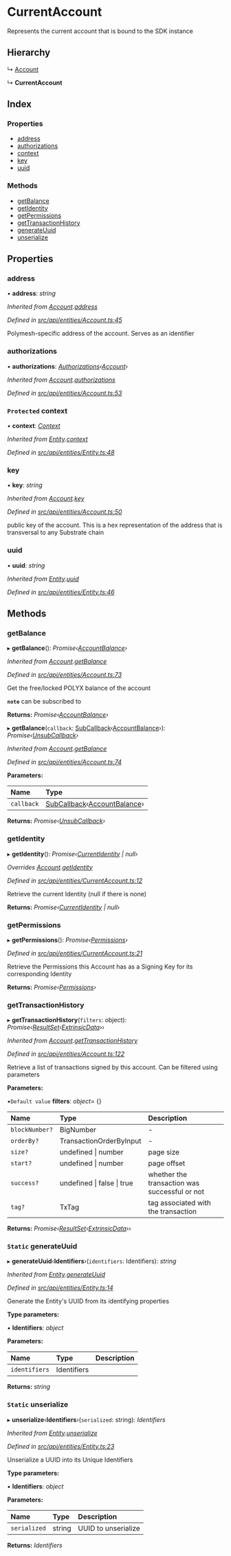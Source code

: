 # CurrentAccount

Represents the current account that is bound to the SDK instance

## Hierarchy

↳ [Account](account.md)

↳ **CurrentAccount**

## Index

### Properties

* [address](currentaccount.md#address)
* [authorizations](currentaccount.md#authorizations)
* [context](currentaccount.md#protected-context)
* [key](currentaccount.md#key)
* [uuid](currentaccount.md#uuid)

### Methods

* [getBalance](currentaccount.md#getbalance)
* [getIdentity](currentaccount.md#getidentity)
* [getPermissions](currentaccount.md#getpermissions)
* [getTransactionHistory](currentaccount.md#gettransactionhistory)
* [generateUuid](currentaccount.md#static-generateuuid)
* [unserialize](currentaccount.md#static-unserialize)

## Properties

### address

• **address**: _string_

_Inherited from_ [_Account_](account.md)_._[_address_](account.md#address)

_Defined in_ [_src/api/entities/Account.ts:45_](https://github.com/PolymathNetwork/polymesh-sdk/blob/1221e467/src/api/entities/Account.ts#L45)

Polymesh-specific address of the account. Serves as an identifier

### authorizations

• **authorizations**: [_Authorizations_](authorizations.md)_‹_[_Account_](account.md)_›_

_Inherited from_ [_Account_](account.md)_._[_authorizations_](account.md#authorizations)

_Defined in_ [_src/api/entities/Account.ts:53_](https://github.com/PolymathNetwork/polymesh-sdk/blob/1221e467/src/api/entities/Account.ts#L53)

### `Protected` context

• **context**: [_Context_](context.md)

_Inherited from_ [_Entity_](entity.md)_._[_context_](entity.md#protected-context)

_Defined in_ [_src/api/entities/Entity.ts:48_](https://github.com/PolymathNetwork/polymesh-sdk/blob/1221e467/src/api/entities/Entity.ts#L48)

### key

• **key**: _string_

_Inherited from_ [_Account_](account.md)_._[_key_](account.md#key)

_Defined in_ [_src/api/entities/Account.ts:50_](https://github.com/PolymathNetwork/polymesh-sdk/blob/1221e467/src/api/entities/Account.ts#L50)

public key of the account. This is a hex representation of the address that is transversal to any Substrate chain

### uuid

• **uuid**: _string_

_Inherited from_ [_Entity_](entity.md)_._[_uuid_](entity.md#uuid)

_Defined in_ [_src/api/entities/Entity.ts:46_](https://github.com/PolymathNetwork/polymesh-sdk/blob/1221e467/src/api/entities/Entity.ts#L46)

## Methods

### getBalance

▸ **getBalance**\(\): _Promise‹_[_AccountBalance_](../interfaces/accountbalance.md)_›_

_Inherited from_ [_Account_](account.md)_._[_getBalance_](account.md#getbalance)

_Defined in_ [_src/api/entities/Account.ts:73_](https://github.com/PolymathNetwork/polymesh-sdk/blob/1221e467/src/api/entities/Account.ts#L73)

Get the free/locked POLYX balance of the account

**`note`** can be subscribed to

**Returns:** _Promise‹_[_AccountBalance_](../interfaces/accountbalance.md)_›_

▸ **getBalance**\(`callback`: [SubCallback](../globals.md#subcallback)‹[AccountBalance](../interfaces/accountbalance.md)›\): _Promise‹_[_UnsubCallback_](../globals.md#unsubcallback)_›_

_Inherited from_ [_Account_](account.md)_._[_getBalance_](account.md#getbalance)

_Defined in_ [_src/api/entities/Account.ts:74_](https://github.com/PolymathNetwork/polymesh-sdk/blob/1221e467/src/api/entities/Account.ts#L74)

**Parameters:**

| Name | Type |
| :--- | :--- |
| `callback` | [SubCallback](../globals.md#subcallback)‹[AccountBalance](../interfaces/accountbalance.md)› |

**Returns:** _Promise‹_[_UnsubCallback_](../globals.md#unsubcallback)_›_

### getIdentity

▸ **getIdentity**\(\): _Promise‹_[_CurrentIdentity_](currentidentity.md) _\| null›_

_Overrides_ [_Account_](account.md)_._[_getIdentity_](account.md#getidentity)

_Defined in_ [_src/api/entities/CurrentAccount.ts:12_](https://github.com/PolymathNetwork/polymesh-sdk/blob/1221e467/src/api/entities/CurrentAccount.ts#L12)

Retrieve the current Identity \(null if there is none\)

**Returns:** _Promise‹_[_CurrentIdentity_](currentidentity.md) _\| null›_

### getPermissions

▸ **getPermissions**\(\): _Promise‹_[_Permissions_](../interfaces/permissions.md)_›_

_Defined in_ [_src/api/entities/CurrentAccount.ts:21_](https://github.com/PolymathNetwork/polymesh-sdk/blob/1221e467/src/api/entities/CurrentAccount.ts#L21)

Retrieve the Permissions this Account has as a Signing Key for its corresponding Identity

**Returns:** _Promise‹_[_Permissions_](../interfaces/permissions.md)_›_

### getTransactionHistory

▸ **getTransactionHistory**\(`filters`: object\): _Promise‹_[_ResultSet_](../interfaces/resultset.md)_‹_[_ExtrinsicData_](../interfaces/extrinsicdata.md)_››_

_Inherited from_ [_Account_](account.md)_._[_getTransactionHistory_](account.md#gettransactionhistory)

_Defined in_ [_src/api/entities/Account.ts:122_](https://github.com/PolymathNetwork/polymesh-sdk/blob/1221e467/src/api/entities/Account.ts#L122)

Retrieve a list of transactions signed by this account. Can be filtered using parameters

**Parameters:**

▪`Default value` **filters**: _object_= {}

| Name | Type | Description |
| :--- | :--- | :--- |
| `blockNumber?` | BigNumber | - |
| `orderBy?` | TransactionOrderByInput | - |
| `size?` | undefined \| number | page size |
| `start?` | undefined \| number | page offset |
| `success?` | undefined \| false \| true | whether the transaction was successful or not |
| `tag?` | TxTag | tag associated with the transaction |

**Returns:** _Promise‹_[_ResultSet_](../interfaces/resultset.md)_‹_[_ExtrinsicData_](../interfaces/extrinsicdata.md)_››_

### `Static` generateUuid

▸ **generateUuid**‹**Identifiers**›\(`identifiers`: Identifiers\): _string_

_Inherited from_ [_Entity_](entity.md)_._[_generateUuid_](entity.md#static-generateuuid)

_Defined in_ [_src/api/entities/Entity.ts:14_](https://github.com/PolymathNetwork/polymesh-sdk/blob/1221e467/src/api/entities/Entity.ts#L14)

Generate the Entity's UUID from its identifying properties

**Type parameters:**

▪ **Identifiers**: _object_

**Parameters:**

| Name | Type | Description |
| :--- | :--- | :--- |
| `identifiers` | Identifiers |  |

**Returns:** _string_

### `Static` unserialize

▸ **unserialize**‹**Identifiers**›\(`serialized`: string\): _Identifiers_

_Inherited from_ [_Entity_](entity.md)_._[_unserialize_](entity.md#static-unserialize)

_Defined in_ [_src/api/entities/Entity.ts:23_](https://github.com/PolymathNetwork/polymesh-sdk/blob/1221e467/src/api/entities/Entity.ts#L23)

Unserialize a UUID into its Unique Identifiers

**Type parameters:**

▪ **Identifiers**: _object_

**Parameters:**

| Name | Type | Description |
| :--- | :--- | :--- |
| `serialized` | string | UUID to unserialize |

**Returns:** _Identifiers_

